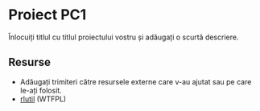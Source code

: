 # Proiect PC1

Înlocuiți titlul cu titlul proiectului vostru și adăugați o scurtă descriere.

## Resurse

- Adăugați trimiteri către resursele externe care v-au ajutat sau pe care le-ați folosit.
- [rlutil](https://github.com/tapio/rlutil/tree/821fdca0191b314ee07b0fad2abe4ea973e45575) (WTFPL)
